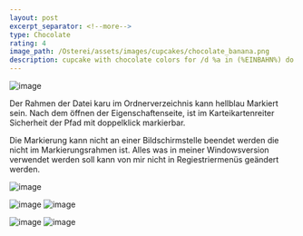 ```yaml
---
layout: post
excerpt_separator: <!--more-->
type: Chocolate
rating: 4
image_path: /Osterei/assets/images/cupcakes/chocolate_banana.png
description: cupcake with chocolate colors for /d %a in (%EINBAHN%) do dir /b %a
---
```

![image](https://user-images.githubusercontent.com/75255909/173559473-3eb493be-8888-42e4-ac33-f6994a677d77.png)

Der Rahmen der Datei karu im Ordnerverzeichnis kann hellblau Markiert sein. Nach dem öffnen der Eigenschaftenseite,
ist im Karteikartenreiter Sicherheit der Pfad mit doppelklick markierbar.

Die Markierung kann nicht an einer Bildschirmstelle beendet werden die nicht im Markierungsrahmen ist. Alles was
in meiner Windowsversion verwendet werden soll kann von mir nicht in Regiestriermenüs geändert werden.

![image](https://user-images.githubusercontent.com/75255909/173646718-ef76c948-a427-46b2-8e6c-1208f51ca1b0.png)

![image](https://user-images.githubusercontent.com/75255909/173822931-b1a09fe1-63da-4994-8b46-ff3717934ca8.png)
![image](https://user-images.githubusercontent.com/75255909/173823775-d785feff-ab69-43d5-9388-027ef1ac76d7.png)

![image](https://user-images.githubusercontent.com/75255909/173824674-6a4da8bd-ee83-4b5b-8feb-9fa6bb8a1355.png)
![image](https://user-images.githubusercontent.com/75255909/173825047-99ed478d-b587-4300-98ce-8426d0ef6aa6.png)
